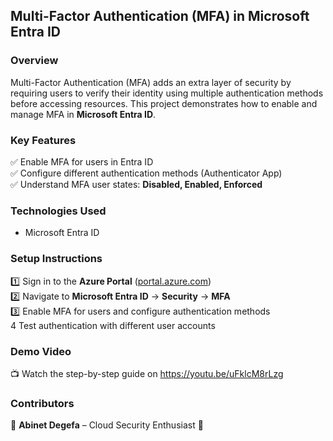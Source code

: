 ## **Multi-Factor Authentication (MFA) in Microsoft Entra ID**  

### **Overview**  
Multi-Factor Authentication (MFA) adds an extra layer of security by requiring users to verify their identity using multiple authentication methods before accessing resources. This project demonstrates how to enable and manage MFA in **Microsoft Entra ID**.  

### **Key Features**  
✅ Enable MFA for users in Entra ID  
✅ Configure different authentication methods (Authenticator App)  
✅ Understand MFA user states: **Disabled, Enabled, Enforced**  

### **Technologies Used**  
- Microsoft Entra ID
  
### **Setup Instructions**  
1️⃣ Sign in to the **Azure Portal** ([portal.azure.com](https://portal.azure.com))  
2️⃣ Navigate to **Microsoft Entra ID** → **Security** → **MFA**  
3️⃣ Enable MFA for users and configure authentication methods  
 4 Test authentication with different user accounts  

### **Demo Video**  
📺 Watch the step-by-step guide on https://youtu.be/uFklcM8rLzg

### **Contributors**  
👤 **Abinet Degefa** – Cloud Security Enthusiast 🚀  
